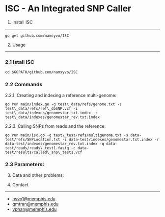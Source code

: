 ISC - An Integrated SNP Caller
==============================

1. Install ISC
---------------
```
go get github.com/namsyvo/ISC
```
2. Usage
--------

### 2.1 Istall ISC
```
cd $GOPATH/github.com/namsyvo/ISC
```

### 2.2 Commands

2.2.1. Creating and indexing a reference multi-genome:
```
go run main/index.go -g test\_data/refs/genome.txt -s test\_data/refs/ref\_dbSNP.vcf -i test\_data/indexes/genomestar.txt.index -r test\_data/indexes/genomestar_rev.txt.index
```

2.2.3. Calling SNPs from reads and the reference:
```
go run main/isc.go -g test\_test/refs/multigenome.txt -s data-test/refs/SNPLocation.txt -i data-test/indexes/genomestar.txt.index -r data-test/indexes/genomestar_rev.txt.index -q data-test/reads/reads\_test1.fastq -c data-test/results/called\_snp\_test1.vcf
```

### 2.3 Parameters:


3. Data and other problems:


4. Contact
----------
+ nsvo1@memphis.edu
+ qmtran@memphis.edu
+ vphan@memphis.edu
